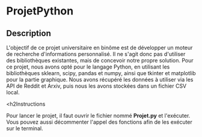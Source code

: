# ProjetPython

<h2>Description</h2>
<p>
L'objectif de ce projet universitaire en binôme est de développer un moteur de recherche d'informations personnalisé. Il ne s'agit donc pas d'utiliser des bibliothèques existantes, mais de concevoir notre propre solution.
Pour ce projet, nous avons opté pour le langage Python, en utilisant les bibliothèques sklearn, scipy, pandas et numpy, ainsi que tkinter et matplotlib pour la partie graphique. Nous avons récupéré les données à utiliser via les API de Reddit et Arxiv, puis nous les avons stockées dans un fichier CSV local.
</p>

<h2Instructions</h2>
<p>
  Pour lancer le projet, il faut ouvrir le fichier nommé <b>Projet.py</b> et l'exécuter.
  <br>
  Vous pouvez aussi décommenter l'appel des fonctions afin de les exécuter sur le terminal.
</p>
